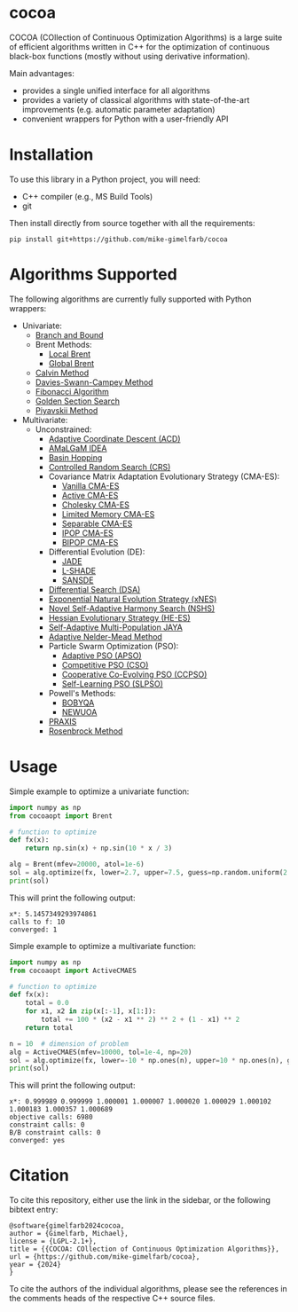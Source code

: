 # cocoa

COCOA (COllection of Continuous Optimization Algorithms) is a large suite of efficient algorithms written in C++ for the optimization of continuous 
black-box functions (mostly without using derivative information). 

Main advantages:
- provides a single unified interface for all algorithms
- provides a variety of classical algorithms with state-of-the-art improvements 
(e.g. automatic parameter adaptation) 
- convenient wrappers for Python with a user-friendly API

# Installation

To use this library in a Python project, you will need:
* C++ compiler (e.g., MS Build Tools)
* git
 
Then install directly from source together with all the requirements:

```
pip install git+https://github.com/mike-gimelfarb/cocoa
```

# Algorithms Supported

The following algorithms are currently fully supported with Python wrappers:

* Univariate:
    * [Branch and Bound](https://eudml.org/doc/287965)
    * Brent Methods:
        * [Local Brent](https://books.google.ca/books/about/Algorithms_for_Minimization_Without_Deri.html?id=AITCAgAAQBAJ&redir_esc=y)
        * [Global Brent](https://books.google.ca/books/about/Algorithms_for_Minimization_Without_Deri.html?id=AITCAgAAQBAJ&redir_esc=y)
    * [Calvin Method](https://dl.acm.org/doi/abs/10.5555/2699214.2699215)
    * [Davies-Swann-Campey Method](https://link.springer.com/book/10.1007/978-1-0716-0843-2)
    * [Fibonacci Algorithm](https://en.wikipedia.org/wiki/Fibonacci_search_technique)
    * [Golden Section Search](https://en.wikipedia.org/wiki/Golden-section_search)
    * [Piyavskii Method](https://epubs.siam.org/doi/10.1137/110859129)
* Multivariate:
    * Unconstrained:
        * [Adaptive Coordinate Descent (ACD)](https://link.springer.com/chapter/10.1007/978-3-540-87700-4_21)
        * [AMaLGaM IDEA](https://dl.acm.org/doi/10.1145/1570256.1570313)
        * [Basin Hopping](https://pubs.acs.org/doi/10.1021/jp970984n)
        * [Controlled Random Search (CRS)](https://link.springer.com/article/10.1007/s10957-006-9101-0)
        * Covariance Matrix Adaptation Evolutionary Strategy (CMA-ES):
            * [Vanilla CMA-ES](https://ieeexplore.ieee.org/document/6790628/)
            * [Active CMA-ES](https://ieeexplore.ieee.org/document/1688662)
            * [Cholesky CMA-ES](https://papers.nips.cc/paper_files/paper/2016/file/289dff07669d7a23de0ef88d2f7129e7-Paper.pdf)
            * [Limited Memory CMA-ES](https://dl.acm.org/doi/10.1145/2576768.2598294)
            * [Separable CMA-ES](https://link.springer.com/chapter/10.1007/978-3-540-87700-4_30)
            * [IPOP CMA-ES](https://ieeexplore.ieee.org/document/1554902)
            * [BIPOP CMA-ES](https://link.springer.com/chapter/10.1007/978-3-642-32937-1_30)
        * Differential Evolution (DE):
            * [JADE](https://ieeexplore.ieee.org/document/4424751)
            * [L-SHADE](https://ieeexplore.ieee.org/abstract/document/6900380)
            * [SANSDE](https://ieeexplore.ieee.org/document/4630935/)
        * [Differential Search (DSA)](https://www.sciencedirect.com/science/article/abs/pii/S0098300411004353)
        * [Exponential Natural Evolution Strategy (xNES)](https://dl.acm.org/doi/10.1145/1830483.1830557)
        * [Novel Self-Adaptive Harmony Search (NSHS)](https://onlinelibrary.wiley.com/doi/10.1155/2013/653749)
        * [Hessian Evolutionary Strategy (HE-ES)](https://link.springer.com/chapter/10.1007/978-3-030-58112-1_41)
        * [Self-Adaptive Multi-Population JAYA](https://ieeexplore.ieee.org/stamp/stamp.jsp?arnumber=8640077)
        * [Adaptive Nelder-Mead Method](https://www.tandfonline.com/doi/full/10.1080/0305215X.2019.1688315)
        * Particle Swarm Optimization (PSO):
            * [Adaptive PSO (APSO)](https://ieeexplore.ieee.org/document/4812104)
            * [Competitive PSO (CSO)](https://link.springer.com/chapter/10.1007/978-981-13-0761-4_9)
            * [Cooperative Co-Evolving PSO (CCPSO)](https://ieeexplore.ieee.org/document/5910380)
            * [Self-Learning PSO (SLPSO)](https://ieeexplore.ieee.org/document/6069879)
        * Powell's Methods:
            * [BOBYQA](https://www.damtp.cam.ac.uk/user/na/NA_papers/NA2009_06.pdf)
            * [NEWUOA](https://link.springer.com/chapter/10.1007/0-387-30065-1_16)
        * [PRAXIS](https://link.springer.com/article/10.3758/BF03203605)
        * [Rosenbrock Method](https://academic.oup.com/comjnl/article/12/1/69/311651)
       
# Usage

Simple example to optimize a univariate function:

```python
import numpy as np
from cocoaopt import Brent

# function to optimize
def fx(x):
    return np.sin(x) + np.sin(10 * x / 3)

alg = Brent(mfev=20000, atol=1e-6)
sol = alg.optimize(fx, lower=2.7, upper=7.5, guess=np.random.uniform(2.7, 7.5))
print(sol)
```

This will print the following output:

```
x*: 5.1457349293974861
calls to f: 10
converged: 1
```

Simple example to optimize a multivariate function:

```python
import numpy as np
from cocoaopt import ActiveCMAES

# function to optimize
def fx(x):
    total = 0.0
    for x1, x2 in zip(x[:-1], x[1:]):
        total += 100 * (x2 - x1 ** 2) ** 2 + (1 - x1) ** 2
    return total

n = 10  # dimension of problem
alg = ActiveCMAES(mfev=10000, tol=1e-4, np=20)
sol = alg.optimize(fx, lower=-10 * np.ones(n), upper=10 * np.ones(n), guess=np.random.uniform(-10, 10, size=n))
print(sol)
```

This will print the following output:

```
x*: 0.999989 0.999999 1.000001 1.000007 1.000020 1.000029 1.000102 1.000183 1.000357 1.000689 
objective calls: 6980
constraint calls: 0
B/B constraint calls: 0
converged: yes
```

# Citation

To cite this repository, either use the link in the sidebar, or the following bibtext entry:

```
@software{gimelfarb2024cocoa,
author = {Gimelfarb, Michael},
license = {LGPL-2.1+},
title = {{COCOA: COllection of Continuous Optimization Algorithms}},
url = {https://github.com/mike-gimelfarb/cocoa},
year = {2024}
}
```

To cite the authors of the individual algorithms, please see the references in the comments heads of the respective C++ source files.
